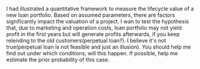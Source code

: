 I had illustrated a quantitative framework to measure the lifecycle value of a new loan portfolio. Based on assumed parameters, there are factors significantly impact the valuation of a project. I wan to test the hypothesis that, due to marketing and operation costs, loan portfolio may not yield profit in the first years but will generate profits afterwards, if you keep relending to the old customers(perpetual loan?). I believe it's not true(perpetual loan is not feasible and just an illusion). You should help me find out under which conditions, will this happen. If possible, help me estimate the prior probability of this case.